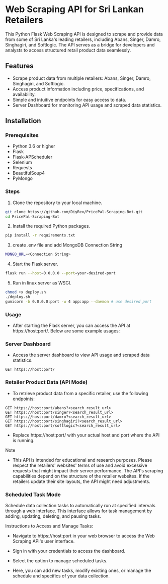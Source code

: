 # Web Scraping API for Sri Lankan Retailers

This Python Flask Web Scraping API is designed to scrape and provide data from some of Sri Lanka's leading retailers, including Abans, Singer, Damro, Singhagiri, and Softlogic. The API serves as a bridge for developers and analysts to access structured retail product data seamlessly.

## Features

- Scrape product data from multiple retailers: Abans, Singer, Damro, Singhagiri, and Softlogic.
- Access product information including price, specifications, and availability.
- Simple and intuitive endpoints for easy access to data.
- Server Dashboard for monitoring API usage and scraped data statistics.

## Installation

### Prerequisites

- Python 3.6 or higher
- Flask
- Flask-APScheduler
- Selenium
- Requests
- BeautifulSoup4
- PyMongo

### Steps

1. Clone the repository to your local machine.

```sh
git clone https://github.com/DiyRex/PricePal-Scraping-Bot.git
cd PricePal-Scraping-Bot
```
2. Install the required Python packages.

```sh
pip install -r requirements.txt
```

3. create .env file and add MongoDB Connection String
```sh
MONGO_URL=<Connection String>
```

4. Start the Flask server.

```sh
flask run --host=0.0.0.0 --port=your-desired-port
```

5. Run in linux server as WSGI.

```sh
chmod +x deploy.sh
./deploy.sh
gunicorn -b 0.0.0.0:port -w 4 app:app --daemon # use desired port
```

### Usage
- After starting the Flask server, you can access the API at https://host:port/. Below are some example usages:


### Server Dashboard
- Access the server dashboard to view API usage and scraped data statistics.


```http
GET https://host:port/
```

### Retailer Product Data (API Mode)
- To retrieve product data from a specific retailer, use the following endpoints:

```http
GET https://host:port/abans?<search_result_url>
GET https://host:port/singer?<search_result_url>
GET https://host:port/damro?<search_result_url>
GET https://host:port/singhagiri?<search_result_url>
GET https://host:port/softlogic?<search_result_url>
```
- Replace https://host:port/ with your actual host and port where the API is running.

Note
- This API is intended for educational and research purposes. Please respect the retailers' websites' terms of use and avoid excessive requests that might impact their server performance.
The API's scraping capabilities depend on the structure of the retailer websites. If the retailers update their site layouts, the API might need adjustments.

### Scheduled Task Mode

Schedule data collection tasks to automatically run at specified intervals through a web interface. This interface allows for task management by adding, updating, deleting, and pausing tasks.

Instructions to Access and Manage Tasks:

- Navigate to https://host:port in your web browser to access the Web Scraping API's user interface.

- Sign in with your credentials to access the dashboard.

- Select the option to manage scheduled tasks.

- Here, you can add new tasks, modify existing ones, or manage the schedule and specifics of your data collection.